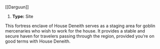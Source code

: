 [[Darguun]]
1. **Type:** Site

This fortress enclave of House Deneith serves as a staging area for goblin mercenaries who wish to work for the house. It provides a stable and secure haven for travelers passing through the region, provided you’re on good terms with House Deneith.